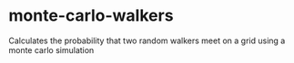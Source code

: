 # monte-carlo-walkers
Calculates the probability that two random walkers meet on a grid using a monte carlo simulation 
